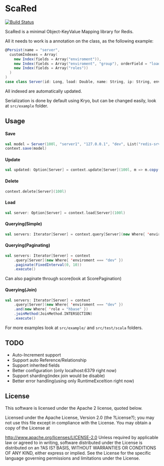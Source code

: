 ScaRed
=========
[![Build Status](https://travis-ci.org/rodrigopr/scared.png?branch=master)](https://travis-ci.org/rodrigopr/scared)

ScaRed is a minimal Object-KeyValue Mapping library for Redis.

All it needs to work is a annotation on the class, as the following example:

```scala
@Persist(name = "server",
  customIndexes = Array(
    new Index(fields = Array("enviroment")),
    new Index(fields = Array("enviroment", "group"), orderField = "load"),
    new Index(fields = Array("roles"))
  )
)
case class Server(id: Long, load: Double, name: String, ip: String, enviroment: String, group: String, roles: List[String])
```

All indexed are automatically updated.

Serialization is done by default using Kryo, but can be changed easily, look at `src/example` folder.

Usage
----------

#### Save
```scala
val model = Server(100l, "server1", "127.0.0.1", "dev", List("redis-srv", "hbase")
context.save(model)
```

#### Update
```scala
val updated: Option[Server] = context.update[Server](100l, m => m.copy(name = "server02", enviroment="production"))
```

#### Delete
```scala
context.delete[Server](100l)
```

#### Load
```scala
val server: Option[Server] = context.load[Server](100l)
```

#### Querying(Simple)
```scala
val servers: Iterator[Server] = context.query[Server](new Where{ 'enviroment === "dev" }).execute()
```

#### Querying(Paginating)
```scala
val servers: Iterator[Server] = context
    .query[Server](new Where{ 'enviroment === "dev" })
    .paginate(FixedInterval(0, 10))
    .execute()
```
Can also paginate through score(look at ScorePagination)

#### Querying(Join)
```scala
val servers: Iterator[Server] = context
    .query[Server](new Where{ 'enviroment === "dev" })
    .and(new Where{ 'role = "hbase" })
    .joinMethod(JoinMethod.INTERSECTION)
    .execute()
```

For more examples look at `src/example/` and `src/test/scala` folders.

TODO
-----------
  - Auto-Increment support
  - Support auto Reference/Relationship
  - Support inherited fields
  - Better configuration (only localhost:6379 right now)
  - Support sharding(index join would be disable)
  - Better error handling(using only RuntimeExceltion right now)


License
-----------
This software is licensed under the Apache 2 license, quoted below.

Licensed under the Apache License, Version 2.0 (the ?License?); you may not
use this file except in compliance with the License. You may obtain a copy of
the License at

http://www.apache.org/licenses/LICENSE-2.0
Unless required by applicable law or agreed to in writing, software
distributed under the License is distributed on an ?AS IS? BASIS, WITHOUT
WARRANTIES OR CONDITIONS OF ANY KIND, either express or implied. See the
License for the specific language governing permissions and limitations under
the License.
